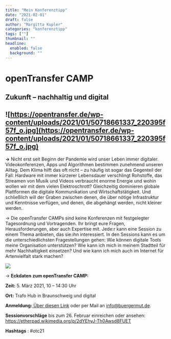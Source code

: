 ```yaml
---
title: "Mein Konferenztipp"
date: "2021-02-01"
draft: false
author: "Margitta Kupler"
categories: "konferenztipp"
tags: [""]
thumbnail: ""
headline:
  enabled: false
  background: ""
---
```


# openTransfer CAMP
## Zukunft – nachhaltig und digital

<!--more-->

## ![https://opentransfer.de/wp-content/uploads/2021/01/50718661337_220395f57f_o.jpg](https://opentransfer.de/wp-content/uploads/2021/01/50718661337_220395f57f_o.jpg)

**→** Nicht erst seit Beginn der Pandemie wird unser Leben immer digitaler.
Videokonferenzen, Apps und Algorithmen bestimmen zunehmend unseren Alltag. Dem
Klima hilft das oft nicht – zu häufig ist sogar das Gegenteil der Fall:
Hardware mit immer kürzerer Lebensdauer verschlingt Rohstoffe, das Streamen
von Musik und Videos verbraucht enorme Energie und wohin wollen wir mit dem
vielen Elektroschrott? Gleichzeitig dominieren globale Plattformen die
digitale Kommunikation und Wirtschaftstätigkeit. Und schließlich will der
Graben zwischen denen, die über nötige Infrastruktur und Kenntnisse verfügen,
und denen, die abgehängt werden, nicht kleiner werden.

→ Die openTransfer CAMPs sind keine Konferenzen mit festgelegter Tagesordnung
und Vortragenden. Ihr bringt eure Fragen, Herausforderungen, aber auch
Expertise mit. Jede:r kann eine Session zu einem Thema anbieten, das sie:ihn
interessiert. In den Sessions kann es um die unterschiedlichsten
Fragestellungen gehen: Wie können digitale Tools meine Organisation
unterstützen? Wie kann ich mich in meinem Stadtteil für mehr Nachhaltigkeit
einsetzen? Und wie kann ich mich auch im Internet für Artenvielfalt stark
machen?

![](https://opentransfer.de/wp-content/uploads/2021/01/ot_CAMPs_Zukunft_Eine-Zeile_Small.png)

→ **Eckdaten** **zum openTransfer CAMP:**

**Zeit:** 5\. März 2021, 10 – 14:30 Uhr

**Ort:** Trafo Hub in Braunschweig und digital

**Anmeldung:**[ Über diesen Link](https://opentransfer.de/16118-2/) oder per
Mail an info@buergermut.de.

**Sessionvorschläge** bis zum 26. Februar einreichen oder ansehen:
<https://etherpad.wikimedia.org/p/2dYEhyJ-Th0Awsd8FUET>

**Hashtags** : #otc21